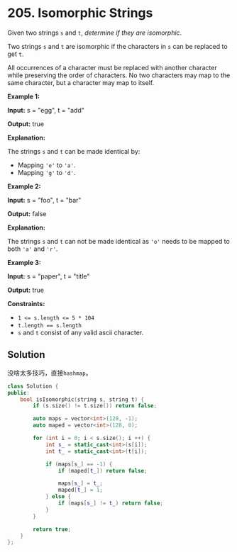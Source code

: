 # 205. Isomorphic Strings

Given two strings `s` and `t`, *determine if they are isomorphic*.

Two strings `s` and `t` are isomorphic if the characters in `s` can be replaced to get `t`.

All occurrences of a character must be replaced with another character while preserving the order of characters. No two characters may map to the same character, but a character may map to itself.

 

**Example 1:**

**Input:** s = "egg", t = "add"

**Output:** true

**Explanation:**

The strings `s` and `t` can be made identical by:

- Mapping `'e'` to `'a'`.
- Mapping `'g'` to `'d'`.

**Example 2:**

**Input:** s = "foo", t = "bar"

**Output:** false

**Explanation:**

The strings `s` and `t` can not be made identical as `'o'` needs to be mapped to both `'a'` and `'r'`.

**Example 3:**

**Input:** s = "paper", t = "title"

**Output:** true

 

**Constraints:**

- `1 <= s.length <= 5 * 104`
- `t.length == s.length`
- `s` and `t` consist of any valid ascii character.

## Solution

没啥太多技巧，直接`hashmap`。

```c++
class Solution {
public:
    bool isIsomorphic(string s, string t) {
        if (s.size() != t.size()) return false;

        auto maps = vector<int>(128, -1);
        auto maped = vector<int>(128, 0);

        for (int i = 0; i < s.size(); i ++) {
            int s_ = static_cast<int>(s[i]);
            int t_ = static_cast<int>(t[i]);

            if (maps[s_] == -1) {
                if (maped[t_]) return false;

                maps[s_] = t_;
                maped[t_] = 1;
            } else {
                if (maps[s_] != t_) return false;
            }
        }

        return true;
    }
};
```

